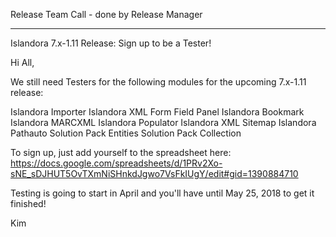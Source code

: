 Release Team Call - done by Release Manager




-------------------
Islandora 7.x-1.11 Release: Sign up to be a Tester!

Hi All,

We still need Testers for the following modules for the upcoming 7.x-1.11 release:

Islandora Importer
Islandora XML Form Field Panel
Islandora Bookmark
Islandora MARCXML
Islandora Populator
Islandora XML Sitemap
Islandora Pathauto
Solution Pack Entities
Solution Pack Collection

To sign up, just add yourself to the spreadsheet here: https://docs.google.com/spreadsheets/d/1PRv2Xo-sNE_sDJHUT5OvTXmNiSHnkdJgwo7VsFkIUgY/edit#gid=1390884710

Testing is going to start in April and you'll have until May 25, 2018 to get it finished!

Kim
